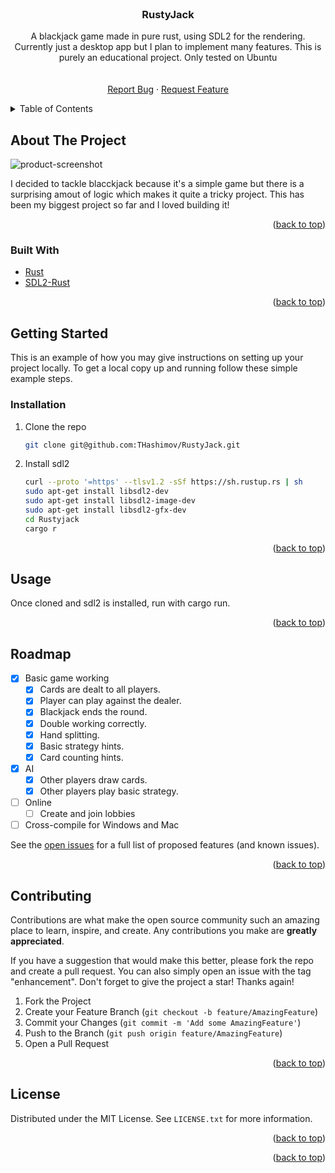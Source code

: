 <div id="top"></div>
<!-- PROJECT LOGO -->
<br />
<div align="center">

<h3 align="center">RustyJack</h3>

  <p align="center">
    A blackjack game made in pure rust, using SDL2 for the rendering. Currently just a desktop app but I plan to implement many features. This is purely an educational project. Only tested on Ubuntu
    <br />
    <br />
    <br />
    <a href="https://github.com/MightyGiant21/RustyJack/issues">Report Bug</a>
    ·
    <a href="https://github.com/MightyGiant21/RustyJack/issues">Request Feature</a>
  </p>
</div>



<!-- TABLE OF CONTENTS -->
<details>
  <summary>Table of Contents</summary>
  <ol>
    <li>
      <a href="#about-the-project">About The Project</a>
      <ul>
        <li><a href="#built-with">Built With</a></li>
      </ul>
    </li>
    <li>
      <a href="#getting-started">Getting Started</a>
      <ul>
        <li><a href="#installation">Installation</a></li>
      </ul>
    </li>
    <li><a href="#usage">Usage</a></li>
    <li><a href="#roadmap">Roadmap</a></li>
    <li><a href="#contributing">Contributing</a></li>
    <li><a href="#license">License</a></li>
  </ol>
</details>



<!-- ABOUT THE PROJECT -->
## About The Project

![product-screenshot](./src/assets/screenshot.jpg)

I decided to tackle blacckjack because it's a simple game but there is a surprising amout of logic which makes it quite a tricky project. This has been my biggest project so far and I loved building it! 

<p align="right">(<a href="#top">back to top</a>)</p>

### Built With

* [Rust](https://www.rust-lang.org/)
* [SDL2-Rust](https://github.com/Rust-SDL2/rust-sdl2)

<p align="right">(<a href="#top">back to top</a>)</p>

<!-- GETTING STARTED -->
## Getting Started

This is an example of how you may give instructions on setting up your project locally.
To get a local copy up and running follow these simple example steps.

### Installation

1. Clone the repo
   ```sh
   git clone git@github.com:THashimov/RustyJack.git
   ```
2. Install sdl2 
   ```sh
   curl --proto '=https' --tlsv1.2 -sSf https://sh.rustup.rs | sh
   sudo apt-get install libsdl2-dev
   sudo apt-get install libsdl2-image-dev
   sudo apt-get install libsdl2-gfx-dev
   cd Rustyjack
   cargo r
   ```
<p align="right">(<a href="#top">back to top</a>)</p>

<!-- USAGE EXAMPLES -->
## Usage

Once cloned and sdl2 is installed, run with cargo run.

<p align="right">(<a href="#top">back to top</a>)</p>

<!-- ROADMAP -->
## Roadmap

- [X] Basic game working
    - [X] Cards are dealt to all players.
    - [X] Player can play against the dealer.
    - [X] Blackjack ends the round. 
    - [X] Double working correctly.
    - [X] Hand splitting.
    - [X] Basic strategy hints.
    - [X] Card counting hints.
- [X] AI
    - [X] Other players draw cards.
    - [X] Other players play basic strategy. 
- [ ] Online
    - [ ] Create and join lobbies
- [ ] Cross-compile for Windows and Mac 

See the [open issues](https://github.com/MightyGiant21/RustyJack/issues) for a full list of proposed features (and known issues).

<p align="right">(<a href="#top">back to top</a>)</p>

<!-- CONTRIBUTING -->
## Contributing

Contributions are what make the open source community such an amazing place to learn, inspire, and create. Any contributions you make are **greatly appreciated**.

If you have a suggestion that would make this better, please fork the repo and create a pull request. You can also simply open an issue with the tag "enhancement".
Don't forget to give the project a star! Thanks again!

1. Fork the Project
2. Create your Feature Branch (`git checkout -b feature/AmazingFeature`)
3. Commit your Changes (`git commit -m 'Add some AmazingFeature'`)
4. Push to the Branch (`git push origin feature/AmazingFeature`)
5. Open a Pull Request

<p align="right">(<a href="#top">back to top</a>)</p>

<!-- LICENSE -->
## License

Distributed under the MIT License. See `LICENSE.txt` for more information.

<p align="right">(<a href="#top">back to top</a>)</p>

<p align="right">(<a href="#top">back to top</a>)</p>


<!-- MARKDOWN LINKS & IMAGES -->
<!-- https://www.markdownguide.org/basic-syntax/#reference-style-links -->
[contributors-shield]: https://img.shields.io/github/contributors/github_username/repo_name.svg?style=for-the-badge
[contributors-url]: https://github.com/MightyGiant21/RustyJack/graphs/contributors
[forks-shield]: https://img.shields.io/github/forks/github_username/repo_name.svg?style=for-the-badge
[forks-url]: https://github.com/MightyGiant21/RustyJack/network/members
[issues-shield]: https://img.shields.io/github/issues/github_username/repo_name.svg?style=for-the-badge
[issues-url]: https://github.com/MightyGiant21/RustyJack/issues
[license-shield]: https://img.shields.io/github/license/github_username/repo_name.svg?style=for-the-badge
[license-url]: https://github.com/MightyGiant21/RustyJack/blob/main/LICENSE.txt
